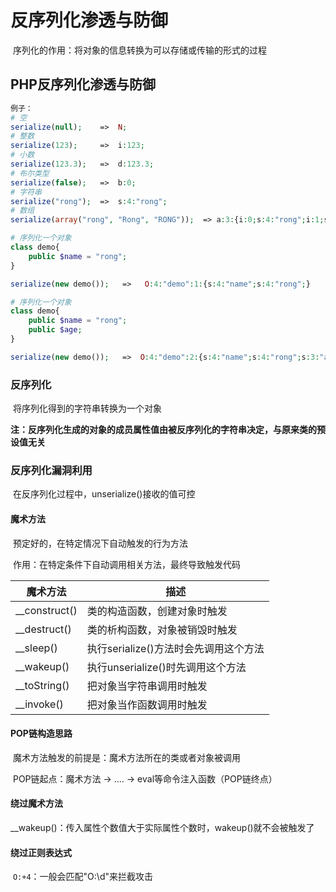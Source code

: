 # 反序列化渗透与防御

​		序列化的作用：将对象的信息转换为可以存储或传输的形式的过程

## PHP反序列化渗透与防御

```php
例子：
# 空
serialize(null);    =>  N;
# 整数
serialize(123);     =>  i:123;
# 小数
serialize(123.3);   =>  d:123.3;
# 布尔类型
serialize(false);   =>  b:0;
# 字符串
serialize("rong");  =>  s:4:"rong";
# 数组
serialize(array("rong", "Rong", "RONG"));  => a:3:{i:0;s:4:"rong";i:1;s:4:"Rong";i:2;s:4:"RONG";}
```

```php
# 序列化一个对象
class demo{
    public $name = "rong";
}

serialize(new demo());   =>   O:4:"demo":1:{s:4:"name";s:4:"rong";}
```

```php
# 序列化一个对象
class demo{
    public $name = "rong";
    public $age;
}

serialize(new demo());   =>  O:4:"demo":2:{s:4:"name";s:4:"rong";s:3:"age";N;}
```

### 反序列化

​	将序列化得到的字符串转换为一个对象

​	**注：反序列化生成的对象的成员属性值由被反序列化的字符串决定，与原来类的预设值无关**

### 反序列化漏洞利用

​	在反序列化过程中，unserialize()接收的值可控

#### 魔术方法

​	预定好的，在特定情况下自动触发的行为方法

​	作用：在特定条件下自动调用相关方法，最终导致触发代码

| 魔术方法      | 描述                                  |
| ------------- | ------------------------------------- |
| __construct() | 类的构造函数，创建对象时触发          |
| __destruct()  | 类的析构函数，对象被销毁时触发        |
| __sleep()     | 执行serialize()方法时会先调用这个方法 |
| __wakeup()    | 执行unserialize()时先调用这个方法     |
| __toString()  | 把对象当字符串调用时触发              |
| __invoke()    | 把对象当作函数调用时触发              |

#### POP链构造思路

​	魔术方法触发的前提是：魔术方法所在的类或者对象被调用

​	POP链起点：魔术方法 -> .... -> eval等命令注入函数（POP链终点）

#### 绕过魔术方法

​	__wakeup()：传入属性个数值大于实际属性个数时，wakeup()就不会被触发了

#### 绕过正则表达式

​	`O:+4`：一般会匹配"O:\d"来拦截攻击
